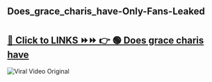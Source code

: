 
 ## Does_grace_charis_have-Only-Fans-Leaked

# <h2><a href="https://clipsfans.com/Does_grace_charis_have&ref=git">🔗 Click to LINKS ⏩⏩ 👉 🟢 Does grace charis have </a></h2>

<a href="https://clipsfans.com/Does_grace_charis_have&ref=git" rel="nofollow" data-target="animated-image.originalLink"><img src="https://i.ibb.co.com/xMMVF88/686577567.gif" alt="Viral Video Original" style="max-width: 100%; display: inline-block;" data-target="animated-image.originalImage"></a>
